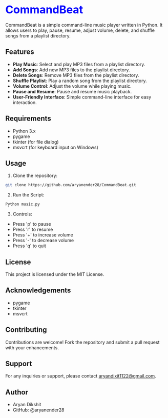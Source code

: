 # <span style="font-size:larger;font-weight:bold;color:blue;">CommandBeat</span>
CommandBeat is a simple command-line music player written in Python. It allows users to play, pause, resume, adjust volume, delete, and shuffle songs from a playlist directory.

## Features

- **Play Music**: Select and play MP3 files from a playlist directory.
- **Add Songs**: Add new MP3 files to the playlist directory.
- **Delete Songs**: Remove MP3 files from the playlist directory.
- **Shuffle Playlist**: Play a random song from the playlist directory.
- **Volume Control**: Adjust the volume while playing music.
- **Pause and Resume**: Pause and resume music playback.
- **User-Friendly Interface**: Simple command-line interface for easy interaction.

## Requirements

- Python 3.x
- pygame
- tkinter (for file dialog)
- msvcrt (for keyboard input on Windows)

## Usage

1. Clone the repository:

```bash
git clone https://github.com/aryanender28/CommandBeat.git
```

2. Run the Script:
```bash
Python music.py
```
3. Controls:
- Press 'p' to pause
- Press 'r' to resume
- Press '+' to increase volume
- Press '-' to decrease volume
- Press 'q' to quit
   
## License
This project is licensed under the MIT License.

## Acknowledgements
- pygame
- tkinter
- msvcrt

## Contributing
Contributions are welcome! Fork the repository and submit a pull request with your enhancements.

## Support
For any inquiries or support, please contact aryandixit1122@gmail.com.

## Author
- Aryan Dikshit
- GitHub: @aryanender28
